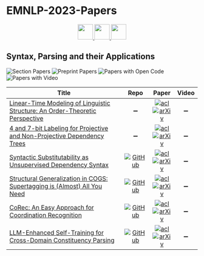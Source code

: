 # EMNLP-2023-Papers

<div align="center">
    <a href="https://github.com/DmitryRyumin/EMNLP-2023-Papers/blob/main/sections/machine-learning-for-nlp.md">
        <img src="https://cdn.jsdelivr.net/gh/DmitryRyumin/NewEraAI-Papers@main/images/left.svg" width="40" alt="" />
    </a>
    <a href="https://github.com/DmitryRyumin/EMNLP-2023-Papers/">
        <img src="https://cdn.jsdelivr.net/gh/DmitryRyumin/NewEraAI-Papers@main/images/home.svg" width="40" alt="" />
    </a>
    <a href="https://github.com/DmitryRyumin/EMNLP-2023-Papers/blob/main/sections/poster.md">
        <img src="https://cdn.jsdelivr.net/gh/DmitryRyumin/NewEraAI-Papers@main/images/right.svg" width="40" alt="" />
    </a>
</div>

## Syntax, Parsing and their Applications

![Section Papers](https://img.shields.io/badge/Section%20Papers-6-42BA16) ![Preprint Papers](https://img.shields.io/badge/Preprint%20Papers-6-b31b1b) ![Papers with Open Code](https://img.shields.io/badge/Papers%20with%20Open%20Code-4-1D7FBF) ![Papers with Video](https://img.shields.io/badge/Papers%20with%20Video-0-FF0000)

<!-- 350 -->
| **Title** | **Repo** | **Paper** | **Video** |
|-----------|:--------:|:---------:|:---------:|
| [Linear-Time Modeling of Linguistic Structure: An Order-Theoretic Perspective](https://aclanthology.org/2023.emnlp-main.52) | :heavy_minus_sign: | [![acl](https://img.shields.io/badge/pdf-ACL%20Anthology-CBCBCC.svg)](https://aclanthology.org/2023.emnlp-main.52.pdf) <br /> [![arXiv](https://img.shields.io/badge/arXiv-2305.15057-b31b1b.svg)](http://arxiv.org/abs/2305.15057) | :heavy_minus_sign: |
| [4 and 7-bit Labeling for Projective and Non-Projective Dependency Trees](https://aclanthology.org/2023.emnlp-main.393) | :heavy_minus_sign: | [![acl](https://img.shields.io/badge/pdf-ACL%20Anthology-CBCBCC.svg)](https://aclanthology.org/2023.emnlp-main.393.pdf) <br /> [![arXiv](https://img.shields.io/badge/arXiv-2310.14319-b31b1b.svg)](http://arxiv.org/abs/2310.14319) | :heavy_minus_sign: |
| [Syntactic Substitutability as Unsupervised Dependency Syntax](https://aclanthology.org/2023.emnlp-main.144) | [![GitHub](https://img.shields.io/github/stars/McGill-NLP/syntactic-substitutability)](https://github.com/McGill-NLP/syntactic-substitutability) | [![acl](https://img.shields.io/badge/pdf-ACL%20Anthology-CBCBCC.svg)](https://aclanthology.org/2023.emnlp-main.144.pdf) <br /> [![arXiv](https://img.shields.io/badge/arXiv-2211.16031-b31b1b.svg)](http://arxiv.org/abs/2211.16031) | :heavy_minus_sign: |
| [Structural Generalization in COGS: Supertagging is (Almost) All You Need](https://aclanthology.org/2023.emnlp-main.69) | [![GitHub](https://img.shields.io/github/stars/alban-petit/semantic-supertag-parser)](https://github.com/alban-petit/semantic-supertag-parser) | [![acl](https://img.shields.io/badge/pdf-ACL%20Anthology-CBCBCC.svg)](https://aclanthology.org/2023.emnlp-main.69.pdf) <br /> [![arXiv](https://img.shields.io/badge/arXiv-2310.14124-b31b1b.svg)](http://arxiv.org/abs/2310.14124) | :heavy_minus_sign: |
| [CoRec: An Easy Approach for Coordination Recognition](https://aclanthology.org/2023.emnlp-main.934) | [![GitHub](https://img.shields.io/github/stars/qingwang-isu/CoRec)](https://github.com/qingwang-isu/CoRec) | [![acl](https://img.shields.io/badge/pdf-ACL%20Anthology-CBCBCC.svg)](https://aclanthology.org/2023.emnlp-main.934.pdf) <br /> [![arXiv](https://img.shields.io/badge/arXiv-2311.18712-b31b1b.svg)](http://arxiv.org/abs/2311.18712) | :heavy_minus_sign: |
| [LLM-Enhanced Self-Training for Cross-Domain Constituency Parsing](https://aclanthology.org/2023.emnlp-main.508) | [![GitHub](https://img.shields.io/github/stars/jianlingl/LLM_ST_ConstParsing)](https://github.com/jianlingl/LLM_ST_ConstParsing) | [![acl](https://img.shields.io/badge/pdf-ACL%20Anthology-CBCBCC.svg)](https://aclanthology.org/2023.emnlp-main.508.pdf) <br /> [![arXiv](https://img.shields.io/badge/arXiv-2311.02660-b31b1b.svg)](http://arxiv.org/abs/2311.02660) | :heavy_minus_sign: |

